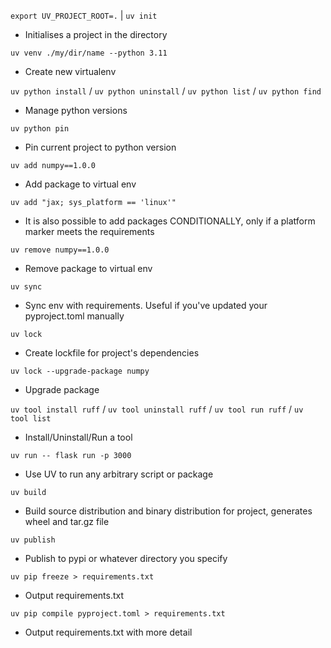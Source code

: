 `export UV_PROJECT_ROOT=.` | `uv init`
- Initialises a project in the directory

`uv venv ./my/dir/name --python 3.11`
- Create new virtualenv

`uv python install` / `uv python uninstall` / `uv python list` / `uv python find`
- Manage python versions

`uv python pin` 
- Pin current project to python version

`uv add numpy==1.0.0`
- Add package to virtual env

`uv add "jax; sys_platform == 'linux'"`
- It is also possible to add packages CONDITIONALLY, only if a platform marker meets the requirements
  
`uv remove numpy==1.0.0`
- Remove package to virtual env

`uv sync`
- Sync env with requirements. Useful if you've updated your pyproject.toml manually

`uv lock`
- Create lockfile for project's dependencies

`uv lock --upgrade-package numpy`
- Upgrade package

`uv tool install ruff` / `uv tool uninstall ruff` / `uv tool run ruff` / `uv tool list`
- Install/Uninstall/Run a tool

`uv run -- flask run -p 3000`
- Use UV to run any arbitrary script or package

`uv build`
- Build source distribution and binary distribution for project, generates wheel and tar.gz file

`uv publish`
- Publish to pypi or whatever directory you specify

`uv pip freeze > requirements.txt`
- Output requirements.txt

`uv pip compile pyproject.toml > requirements.txt`
- Output requirements.txt with more detail

